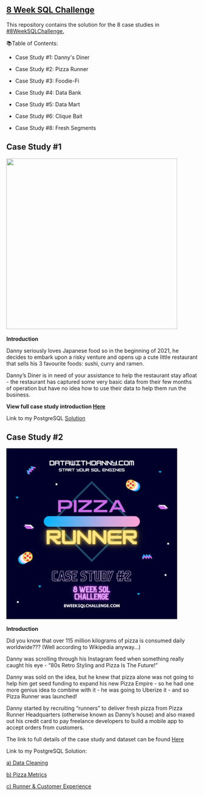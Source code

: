## [8 Week SQL Challenge](https://8weeksqlchallenge.com/getting-started/)
This repository contains the solution for the 8 case studies in [#8WeekSQLChallenge.](https://8weeksqlchallenge.com/getting-started/)

📚Table of Contents:

- Case Study #1: Danny's Diner

- Case Study #2: Pizza Runner

- Case Study #3: Foodie-Fi

- Case Study #4: Data Bank

- Case Study #5: Data Mart

- Case Study #6: Clique Bait

- Case Study #8: Fresh Segments

## Case Study #1

<img src="https://github.com/Julie-Odhiambo/8Weeks-SQL-Challenge/blob/main/case-study-1.png" width="450" height="450">

**Introduction**

Danny seriously loves Japanese food so in the beginning of 2021, he decides to embark upon a risky venture and opens up a cute little restaurant that sells his 3 favourite foods: sushi, curry and ramen.

Danny’s Diner is in need of your assistance to help the restaurant stay afloat - the restaurant has captured some very basic data from their few months of operation but have no idea how to use their data to help them run the business.

**View full case study introduction [Here](https://8weeksqlchallenge.com/case-study-1/)**


Link to my PostgreSQL [Solution](https://github.com/Julie-Odhiambo/8Weeks-SQL-Challenge/blob/main/DannyDinner.sql/)

## Case Study #2

<img src="https://github.com/Julie-Odhiambo/8Week-SQL-Challenge/blob/main/Case%20Study%20%232/case-study-2.png" width="450" height="450">


**Introduction**

Did you know that over 115 million kilograms of pizza is consumed daily worldwide??? (Well according to Wikipedia anyway…)

Danny was scrolling through his Instagram feed when something really caught his eye - “80s Retro Styling and Pizza Is The Future!”

Danny was sold on the idea, but he knew that pizza alone was not going to help him get seed funding to expand his new Pizza Empire - so he had one more genius idea to combine with it - he was going to Uberize it - and so Pizza Runner was launched!

Danny started by recruiting “runners” to deliver fresh pizza from Pizza Runner Headquarters (otherwise known as Danny’s house) and also maxed out his credit card to pay freelance developers to build a mobile app to accept orders from customers.

The link to full details of the case study and dataset can be found [Here](https://8weeksqlchallenge.com/case-study-2/)

Link to my PostgreSQL Solution: 

[a) Data Cleaning](https://github.com/Julie-Odhiambo/8Weeks-SQL-Challenge/blob/main/Case%20Study%20%232/1.%20Data%20Cleaning)

[b) Pizza Metrics](https://github.com/Julie-Odhiambo/8Weeks-SQL-Challenge/blob/main/Case%20Study%20%232/2.%20Pizza%20Metrics)

[c) Runner & Customer Experience](https://github.com/Julie-Odhiambo/8Weeks-SQL-Challenge/blob/main/Case%20Study%20%232/3.%20Runner%20and%20Customer%20Experience)
